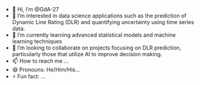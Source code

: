- 👋 Hi, I’m @GdA-27
- 👀 I’m interested in data science applications such as the prediction of Dynamic Line Rating (DLR) and quantifying uncertainty using time series data.
- 🌱 I’m currently learning advanced statistical models and machine learning techniques
- 💞️ I’m looking to collaborate on projects focusing on DLR prediction, particularly those that utilize AI to improve decision making.
- 📫 How to reach me ...
- 😄 Pronouns: He/Him/His...
- ⚡ Fun fact: ...

<!---
GdA-27/GdA-27 is a ✨ special ✨ repository because its `README.md` (this file) appears on your GitHub profile.
You can click the Preview link to take a look at your changes.
--->
